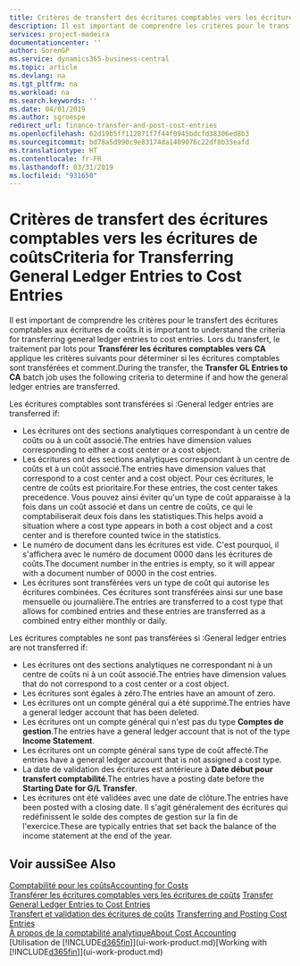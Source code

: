 ```yaml
---
title: Critères de transfert des écritures comptables vers les écritures de coûts | Microsoft Docs
description: Il est important de comprendre les critères pour le transfert des écritures comptables aux écritures de coûts. Lors du transfert, le traitement par lots pour **Transférer les écritures comptables vers CA** applique les critères suivants pour déterminer si les écritures comptables sont transférées et comment.
services: project-madeira
documentationcenter: ''
author: SorenGP
ms.service: dynamics365-business-central
ms.topic: article
ms.devlang: na
ms.tgt_pltfrm: na
ms.workload: na
ms.search.keywords: ''
ms.date: 04/01/2019
ms.author: sgroespe
redirect_url: finance-transfer-and-post-cost-entries
ms.openlocfilehash: 62d19b5ff112871f7f44f0945bdcfd38306ed8b3
ms.sourcegitcommit: bd78a5d990c9e83174da1409076c22df8b35eafd
ms.translationtype: HT
ms.contentlocale: fr-FR
ms.lasthandoff: 03/31/2019
ms.locfileid: "931650"
---
```

# <a name="criteria-for-transferring-general-ledger-entries-to-cost-entries"></a><span data-ttu-id="91d4c-104">Critères de transfert des écritures comptables vers les écritures de coûts</span><span class="sxs-lookup"><span data-stu-id="91d4c-104">Criteria for Transferring General Ledger Entries to Cost Entries</span></span>
<span data-ttu-id="91d4c-105">Il est important de comprendre les critères pour le transfert des écritures comptables aux écritures de coûts.</span><span class="sxs-lookup"><span data-stu-id="91d4c-105">It is important to understand the criteria for transferring general ledger entries to cost entries.</span></span> <span data-ttu-id="91d4c-106">Lors du transfert, le traitement par lots pour **Transférer les écritures comptables vers CA** applique les critères suivants pour déterminer si les écritures comptables sont transférées et comment.</span><span class="sxs-lookup"><span data-stu-id="91d4c-106">During the transfer, the **Transfer GL Entries to CA** batch job uses the following criteria to determine if and how the general ledger entries are transferred.</span></span>  

<span data-ttu-id="91d4c-107">Les écritures comptables sont transférées si :</span><span class="sxs-lookup"><span data-stu-id="91d4c-107">General ledger entries are transferred if:</span></span>  

-   <span data-ttu-id="91d4c-108">Les écritures ont des sections analytiques correspondant à un centre de coûts ou à un coût associé.</span><span class="sxs-lookup"><span data-stu-id="91d4c-108">The entries have dimension values corresponding to either a cost center or a cost object.</span></span>  
-   <span data-ttu-id="91d4c-109">Les écritures ont des sections analytiques correspondant à un centre de coûts et à un coût associé.</span><span class="sxs-lookup"><span data-stu-id="91d4c-109">The entries have dimension values that correspond to a cost center and a cost object.</span></span> <span data-ttu-id="91d4c-110">Pour ces écritures, le centre de coûts est prioritaire.</span><span class="sxs-lookup"><span data-stu-id="91d4c-110">For these entries, the cost center takes precedence.</span></span> <span data-ttu-id="91d4c-111">Vous pouvez ainsi éviter qu'un type de coût apparaisse à la fois dans un coût associé et dans un centre de coûts, ce qui le comptabiliserait deux fois dans les statistiques.</span><span class="sxs-lookup"><span data-stu-id="91d4c-111">This helps avoid a situation where a cost type appears in both a cost object and a cost center and is therefore counted twice in the statistics.</span></span>  
-   <span data-ttu-id="91d4c-112">Le numéro de document dans les écritures est vide. C'est pourquoi, il s'affichera avec le numéro de document 0000 dans les écritures de coûts.</span><span class="sxs-lookup"><span data-stu-id="91d4c-112">The document number in the entries is empty, so it will appear with a document number of 0000 in the cost entries.</span></span>  
-   <span data-ttu-id="91d4c-113">Les écritures sont transférées vers un type de coût qui autorise les écritures combinées. Ces écritures sont transférées ainsi sur une base mensuelle ou journalière.</span><span class="sxs-lookup"><span data-stu-id="91d4c-113">The entries are transferred to a cost type that allows for combined entries and these entries are transferred as a combined entry either monthly or daily.</span></span>  

<span data-ttu-id="91d4c-114">Les écritures comptables ne sont pas transférées si :</span><span class="sxs-lookup"><span data-stu-id="91d4c-114">General ledger entries are not transferred if:</span></span>  

-   <span data-ttu-id="91d4c-115">Les écritures ont des sections analytiques ne correspondant ni à un centre de coûts ni à un coût associé.</span><span class="sxs-lookup"><span data-stu-id="91d4c-115">The entries have dimension values that do not correspond to a cost center or a cost object.</span></span>  
-   <span data-ttu-id="91d4c-116">Les écritures sont égales à zéro.</span><span class="sxs-lookup"><span data-stu-id="91d4c-116">The entries have an amount of zero.</span></span>  
-   <span data-ttu-id="91d4c-117">Les écritures ont un compte général qui a été supprimé.</span><span class="sxs-lookup"><span data-stu-id="91d4c-117">The entries have a general ledger account that has been deleted.</span></span>  
-   <span data-ttu-id="91d4c-118">Les écritures ont un compte général qui n'est pas du type **Comptes de gestion**.</span><span class="sxs-lookup"><span data-stu-id="91d4c-118">The entries have a general ledger account that is not of the type **Income Statement**.</span></span>  
-   <span data-ttu-id="91d4c-119">Les écritures ont un compte général sans type de coût affecté.</span><span class="sxs-lookup"><span data-stu-id="91d4c-119">The entries have a general ledger account that is not assigned a cost type.</span></span>  
-   <span data-ttu-id="91d4c-120">La date de validation des écritures est antérieure à **Date début pour transfert comptabilité**.</span><span class="sxs-lookup"><span data-stu-id="91d4c-120">The entries have a posting date before the **Starting Date for G/L Transfer**.</span></span>  
-   <span data-ttu-id="91d4c-121">Les écritures ont été validées avec une date de clôture.</span><span class="sxs-lookup"><span data-stu-id="91d4c-121">The entries have been posted with a closing date.</span></span> <span data-ttu-id="91d4c-122">Il s'agit généralement des écritures qui redéfinissent le solde des comptes de gestion sur la fin de l'exercice.</span><span class="sxs-lookup"><span data-stu-id="91d4c-122">These are typically entries that set back the balance of the income statement at the end of the year.</span></span>  

## <a name="see-also"></a><span data-ttu-id="91d4c-123">Voir aussi</span><span class="sxs-lookup"><span data-stu-id="91d4c-123">See Also</span></span>  
[<span data-ttu-id="91d4c-124">Comptabilité pour les coûts</span><span class="sxs-lookup"><span data-stu-id="91d4c-124">Accounting for Costs</span></span>](finance-manage-cost-accounting.md)  
 <span data-ttu-id="91d4c-125">[Transférer les écritures comptables vers les écritures de coûts](finance-how-to-transfer-general-ledger-entries-to-cost-entries.md) </span><span class="sxs-lookup"><span data-stu-id="91d4c-125">[Transfer General Ledger Entries to Cost Entries](finance-how-to-transfer-general-ledger-entries-to-cost-entries.md) </span></span>  
 <span data-ttu-id="91d4c-126">[Transfert et validation des écritures de coûts](finance-transfer-and-post-cost-entries.md) </span><span class="sxs-lookup"><span data-stu-id="91d4c-126">[Transferring and Posting Cost Entries](finance-transfer-and-post-cost-entries.md) </span></span>  
 [<span data-ttu-id="91d4c-127">À propos de la comptabilité analytique</span><span class="sxs-lookup"><span data-stu-id="91d4c-127">About Cost Accounting</span></span>](finance-about-cost-accounting.md)  
 <span data-ttu-id="91d4c-128">[Utilisation de [!INCLUDE[d365fin](includes/d365fin_md.md)]](ui-work-product.md)</span><span class="sxs-lookup"><span data-stu-id="91d4c-128">[Working with [!INCLUDE[d365fin](includes/d365fin_md.md)]](ui-work-product.md)</span></span>

